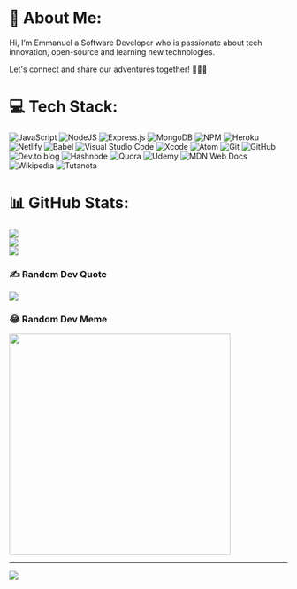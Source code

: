 # 💫 About Me:
Hi, I’m Emmanuel a Software Developer who is passionate about tech innovation, open-source and learning new technologies.

Let's connect and share our adventures together! 👨🏾‍💻


# 💻 Tech Stack:
![JavaScript](https://img.shields.io/badge/javascript-%23323330.svg?style=for-the-badge&logo=javascript&logoColor=%23F7DF1E) ![NodeJS](https://img.shields.io/badge/node.js-6DA55F?style=for-the-badge&logo=node.js&logoColor=white) ![Express.js](https://img.shields.io/badge/express.js-%23404d59.svg?style=for-the-badge&logo=express&logoColor=%2361DAFB) ![MongoDB](https://img.shields.io/badge/MongoDB-%234ea94b.svg?style=for-the-badge&logo=mongodb&logoColor=white) ![NPM](https://img.shields.io/badge/NPM-%23CB3837.svg?style=for-the-badge&logo=npm&logoColor=white) ![Heroku](https://img.shields.io/badge/heroku-%23430098.svg?style=for-the-badge&logo=heroku&logoColor=white) ![Netlify](https://img.shields.io/badge/netlify-%23000000.svg?style=for-the-badge&logo=netlify&logoColor=#00C7B7) ![Babel](https://img.shields.io/badge/Babel-F9DC3e?style=for-the-badge&logo=babel&logoColor=black) ![Visual Studio Code](https://img.shields.io/badge/Visual%20Studio%20Code-0078d7.svg?style=for-the-badge&logo=visual-studio-code&logoColor=white) ![Xcode](https://img.shields.io/badge/Xcode-007ACC?style=for-the-badge&logo=Xcode&logoColor=white) ![Atom](https://img.shields.io/badge/Atom-%2366595C.svg?style=for-the-badge&logo=atom&logoColor=white) ![Git](https://img.shields.io/badge/git-%23F05033.svg?style=for-the-badge&logo=git&logoColor=white) ![GitHub](https://img.shields.io/badge/github-%23121011.svg?style=for-the-badge&logo=github&logoColor=white) ![Dev.to blog](https://img.shields.io/badge/dev.to-0A0A0A?style=for-the-badge&logo=dev.to&logoColor=white) ![Hashnode](https://img.shields.io/badge/Hashnode-2962FF?style=for-the-badge&logo=hashnode&logoColor=white) ![Quora](https://img.shields.io/badge/Quora-%23B92B27.svg?style=for-the-badge&logo=Quora&logoColor=white) ![Udemy](https://img.shields.io/badge/Udemy-A435F0?style=for-the-badge&logo=Udemy&logoColor=white) ![MDN Web Docs](https://img.shields.io/badge/MDN_Web_Docs-black?style=for-the-badge&logo=mdnwebdocs&logoColor=white) ![Wikipedia](https://img.shields.io/badge/Wikipedia-%23000000.svg?style=for-the-badge&logo=wikipedia&logoColor=white) ![Tutanota](https://img.shields.io/badge/Tutanota-840010?style=for-the-badge&logo=Tutanota&logoColor=white)
# 📊 GitHub Stats:
![](https://github-readme-stats.vercel.app/api?username=Codesmith-emmy&theme=dark&hide_border=false&include_all_commits=false&count_private=false)<br/>
![](https://github-readme-streak-stats.herokuapp.com/?user=Codesmith-emmy&theme=dark&hide_border=false)<br/>
![](https://github-readme-stats.vercel.app/api/top-langs/?username=Codesmith-emmy&theme=dark&hide_border=false&include_all_commits=false&count_private=false&layout=compact)

### ✍️ Random Dev Quote
![](https://quotes-github-readme.vercel.app/api?type=horizontal&theme=radical)

### 😂 Random Dev Meme
<img src='https://randommeme-five.vercel.app/' style="height: 400px;"/>


---
[![](https://visitcount.itsvg.in/api?id=Codesmith-emmy&icon=0&color=0)](https://visitcount.itsvg.in)



<!---
codesmith-emmy/codesmith-emmy is a ✨ special ✨ repository because its `README.md` (this file) appears on your GitHub profile.
You can click the Preview link to take a look at your changes.
--->
